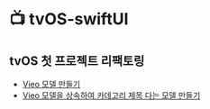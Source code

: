 # 📺 tvOS-swiftUI
## tvOS 첫 프로젝트 리팩토링
- [Vieo 모델 만들기](https://github.com/Acasiax/tvOS/blob/main/SwiftUI/01.%20Vieo%20모델%20만들기.md)
- [Vieo 모델을 상속하여 카데고리 제목 다는 모델 만들기](https://github.com/Acasiax/tvOS/blob/main/SwiftUI/02.%20'카테고리%20제목'%20모델%20만들기.md)
